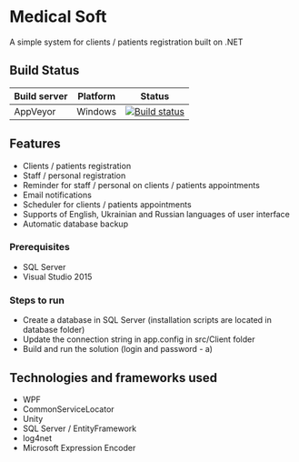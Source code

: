 # Medical Soft
A simple system for clients / patients registration built on .NET

## Build Status
| Build server| Platform       | Status      |
|-------------|----------------|-------------|
| AppVeyor    | Windows        |[![Build status](https://ci.appveyor.com/api/projects/status/wfcu51b8g9s40avo?svg=true)](https://ci.appveyor.com/project/linuxchata/medical-soft/branch/master) |

## Features
- Clients / patients registration
- Staff / personal registration
- Reminder for staff / personal on clients / patients appointments
- Email notifications
- Scheduler for clients / patients appointments
- Supports of English, Ukrainian and Russian languages of user interface
- Automatic database backup

### Prerequisites
- SQL Server
- Visual Studio 2015

### Steps to run
- Create a database in SQL Server (installation scripts are located in database folder)
- Update the connection string in app.config in src/Client folder
- Build and run the solution (login and password - a)

## Technologies and frameworks used
- WPF
- CommonServiceLocator
- Unity
- SQL Server / EntityFramework
- log4net
- Microsoft Expression Encoder
